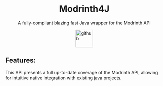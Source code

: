<h1 align="center"> Modrinth4J </h1>
<p align="center">A fully-compliant blazing fast Java wrapper for the Modrinth API</p>

<div style="display: flex; justify-content: space-around; align-items: center;">
  <img alt="github" height="56" src="https://cdn.jsdelivr.net/npm/@intergrav/devins-badges@2/assets/cozy/available/github_vector.svg">
</div>


## Features:
This API presents a full up-to-date coverage of the Modrinth API, allowing for intuitive native integration with existing java projects.  
